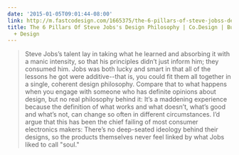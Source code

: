 ```yaml
---
date: '2015-01-05T09:01:44-08:00'
link: http://m.fastcodesign.com/1665375/the-6-pillars-of-steve-jobss-design-philosophy
title: The 6 Pillars Of Steve Jobs's Design Philosophy | Co.Design | Business + Innovation
  + Design
---
```


>Steve Jobs’s talent lay in taking what he learned and absorbing it with a manic intensity, so that his principles didn’t just inform him; they consumed him. Jobs was both lucky and smart in that all of the lessons he got were additive--that is, you could fit them all together in a single, coherent design philosophy. Compare that to what happens when you engage with someone who has definite opinions about design, but no real philosophy behind it: It’s a maddening experience because the definition of what works and what doesn’t, what’s good and what’s not, can change so often in different circumstances. I’d argue that this has been the chief failing of most consumer electronics makers: There’s no deep-seated ideology behind their designs, so the products themselves never feel linked by what Jobs liked to call "soul."
